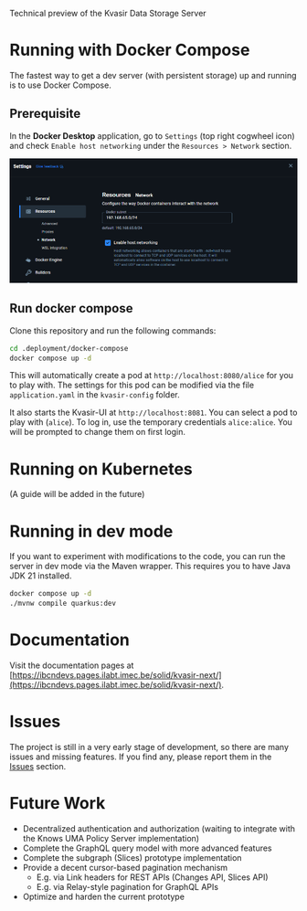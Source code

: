 Technical preview of the Kvasir Data Storage Server

# Running with Docker Compose

The fastest way to get a dev server (with persistent storage) up and running is to use Docker Compose.

## Prerequisite

In the **Docker Desktop** application, go to `Settings` (top right cogwheel icon) and check `Enable host networking` under the `Resources > Network` section.

![docker_desktop.png](Writerside/images/docker_desktop.png)

## Run docker compose

Clone this repository and run the following commands:

```bash
cd .deployment/docker-compose
docker compose up -d
```

This will automatically create a pod at `http://localhost:8080/alice` for you to play with.
The settings for this pod can be modified via the file `application.yaml` in the `kvasir-config` folder.

It also starts the Kvasir-UI at `http://localhost:8081`. You can select a pod to play with (`alice`).
To log in, use the temporary credentials `alice:alice`. You will be prompted to change them on first login.

# Running on Kubernetes
(A guide will be added in the future)

# Running in dev mode

If you want to experiment with modifications to the code, you can run the server in dev mode via the Maven wrapper.
This requires you to have Java JDK 21 installed.

```bash
docker compose up -d
./mvnw compile quarkus:dev
```

# Documentation

Visit the documentation pages
at [https://ibcndevs.pages.ilabt.imec.be/solid/kvasir-next/](https://ibcndevs.pages.ilabt.imec.be/solid/kvasir-next/).

# Issues

The project is still in a very early stage of development, so there are many issues and missing features. If you find
any, please report them in the [Issues](https://gitlab.ilabt.imec.be/kvasir/kvasir-server/-/issues) section.

# Future Work

* Decentralized authentication and authorization (waiting to integrate with the Knows UMA Policy Server implementation)
* Complete the GraphQL query model with more advanced features
* Complete the subgraph (Slices) prototype implementation
* Provide a decent cursor-based pagination mechanism
  * E.g. via Link headers for REST APIs (Changes API, Slices API)
  * E.g. via Relay-style pagination for GraphQL APIs
* Optimize and harden the current prototype